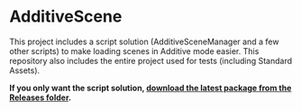 # AdditiveScene

This project includes a script solution (AdditiveSceneManager and a few other scripts) to make loading scenes in Additive mode easier. This repository also includes the entire project used for tests (including Standard Assets). 

**If you only want the script solution, [download the latest package from the Releases folder](https://github.com/sampaiodias/AdditiveScene/tree/master/Releases).**
